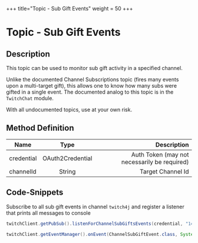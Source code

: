 +++
title="Topic - Sub Gift Events"
weight = 50
+++

# Topic - Sub Gift Events

## Description

This topic can be used to monitor sub gift activity in a specified channel.

Unlike the documented Channel Subscriptions topic (fires many events upon a multi-target gift), this allows one to know how many subs were gifted in a single event.
The documented analog to this topic is in the `TwitchChat` module.

With all undocumented topics, use at your own risk.

## Method Definition

| Name          | Type      | Description  |
| ------------- |:---------:| -----------------:|
| credential | OAuth2Credential | Auth Token (may not necessarily be required) |
| channelId | String | Target Channel Id |

## Code-Snippets

Subscribe to all sub gift events in channel `twitch4j` and register a listener that prints all messages to console

```java
twitchClient.getPubSub().listenForChannelSubGiftsEvents(credential, "149223493");

twitchClient.getEventManager().onEvent(ChannelSubGiftEvent.class, System.out::println);
```
